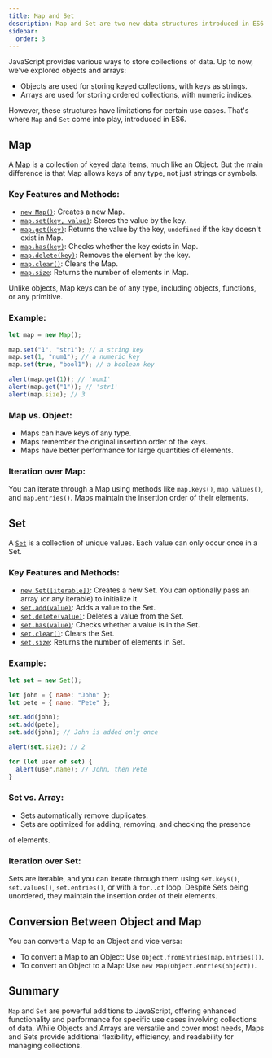 ```yaml
---
title: Map and Set
description: Map and Set are two new data structures introduced in ES6. Map is an enhanced version of Object for storing key-value pairs, while Set is a collection for storing unique values.
sidebar:
  order: 3
---
```


JavaScript provides various ways to store collections of data. Up to now, we've explored objects and arrays:

- Objects are used for storing keyed collections, with keys as strings.
- Arrays are used for storing ordered collections, with numeric indices.

However, these structures have limitations for certain use cases. That's where `Map` and `Set` come into play, introduced in ES6.

## Map

A [Map](https://developer.mozilla.org/en-US/docs/Web/JavaScript/Reference/Global_Objects/Map) is a collection of keyed data items, much like an Object. But the main difference is that Map allows keys of any type, not just strings or symbols.

### Key Features and Methods:

- [`new Map()`](https://developer.mozilla.org/en-US/docs/Web/JavaScript/Reference/Global_Objects/Map/Map): Creates a new Map.
- [`map.set(key, value)`](https://developer.mozilla.org/en-US/docs/Web/JavaScript/Reference/Global_Objects/Map/set): Stores the value by the key.
- [`map.get(key)`](https://developer.mozilla.org/en-US/docs/Web/JavaScript/Reference/Global_Objects/Map/get): Returns the value by the key, `undefined` if the key doesn't exist in Map.
- [`map.has(key)`](https://developer.mozilla.org/en-US/docs/Web/JavaScript/Reference/Global_Objects/Map/has): Checks whether the key exists in Map.
- [`map.delete(key)`](https://developer.mozilla.org/en-US/docs/Web/JavaScript/Reference/Global_Objects/Map/delete): Removes the element by the key.
- [`map.clear()`](https://developer.mozilla.org/en-US/docs/Web/JavaScript/Reference/Global_Objects/Map/clear): Clears the Map.
- [`map.size`](https://developer.mozilla.org/en-US/docs/Web/JavaScript/Reference/Global_Objects/Map/size): Returns the number of elements in Map.

Unlike objects, Map keys can be of any type, including objects, functions, or any primitive.

### Example:

```javascript
let map = new Map();

map.set("1", "str1"); // a string key
map.set(1, "num1"); // a numeric key
map.set(true, "bool1"); // a boolean key

alert(map.get(1)); // 'num1'
alert(map.get("1")); // 'str1'
alert(map.size); // 3
```

### Map vs. Object:

- Maps can have keys of any type.
- Maps remember the original insertion order of the keys.
- Maps have better performance for large quantities of elements.

### Iteration over Map:

You can iterate through a Map using methods like `map.keys()`, `map.values()`, and `map.entries()`. Maps maintain the insertion order of their elements.

## Set

A [`Set`](https://developer.mozilla.org/en-US/docs/Web/JavaScript/Reference/Global_Objects/Set) is a collection of unique values. Each value can only occur once in a Set.

### Key Features and Methods:

- [`new Set([iterable])`](https://developer.mozilla.org/en-US/docs/Web/JavaScript/Reference/Global_Objects/Set/Set): Creates a new Set. You can optionally pass an array (or any iterable) to initialize it.
- [`set.add(value)`](https://developer.mozilla.org/en-US/docs/Web/JavaScript/Reference/Global_Objects/Set/add): Adds a value to the Set.
- [`set.delete(value)`](https://developer.mozilla.org/en-US/docs/Web/JavaScript/Reference/Global_Objects/Set/delete): Deletes a value from the Set.
- [`set.has(value)`](https://developer.mozilla.org/en-US/docs/Web/JavaScript/Reference/Global_Objects/Set/has): Checks whether a value is in the Set.
- [`set.clear()`](https://developer.mozilla.org/en-US/docs/Web/JavaScript/Reference/Global_Objects/Set/clear): Clears the Set.
- [`set.size`](https://developer.mozilla.org/en-US/docs/Web/JavaScript/Reference/Global_Objects/Set/size): Returns the number of elements in Set.

### Example:

```javascript
let set = new Set();

let john = { name: "John" };
let pete = { name: "Pete" };

set.add(john);
set.add(pete);
set.add(john); // John is added only once

alert(set.size); // 2

for (let user of set) {
  alert(user.name); // John, then Pete
}
```

### Set vs. Array:

- Sets automatically remove duplicates.
- Sets are optimized for adding, removing, and checking the presence

of elements.

### Iteration over Set:

Sets are iterable, and you can iterate through them using `set.keys()`, `set.values()`, `set.entries()`, or with a `for..of` loop. Despite Sets being unordered, they maintain the insertion order of their elements.

## Conversion Between Object and Map

You can convert a Map to an Object and vice versa:

- To convert a Map to an Object: Use `Object.fromEntries(map.entries())`.
- To convert an Object to a Map: Use `new Map(Object.entries(object))`.

## Summary

`Map` and `Set` are powerful additions to JavaScript, offering enhanced functionality and performance for specific use cases involving collections of data. While Objects and Arrays are versatile and cover most needs, Maps and Sets provide additional flexibility, efficiency, and readability for managing collections.
